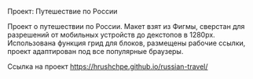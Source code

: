 Проект: Путешествие по России

Проект о путешествии по России. Макет взят из Фигмы, сверстан для разрешений от мобильных устройств до декстопов в 1280px. 
Использована функция грид для блоков, размещены рабочие ссылки, проект адаптирован под все популярные браузеры.

Ссылка на проект https://hrushchpe.github.io/russian-travel/